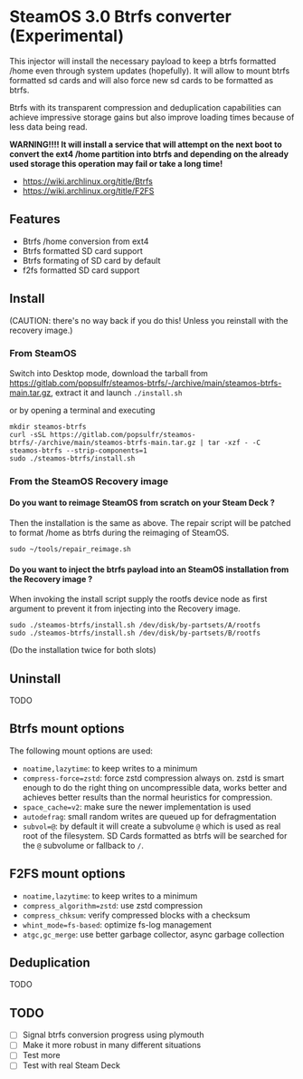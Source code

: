 # SteamOS 3.0 Btrfs converter (Experimental)

This injector will install the necessary payload to keep a btrfs formatted /home even through system updates (hopefully).
It will allow to mount btrfs formatted sd cards and will also force new sd cards to be formatted as btrfs.

Btrfs with its transparent compression and deduplication capabilities can achieve impressive storage gains but also improve loading times because of less data being read.

**WARNING!!!! It will install a service that will attempt on the next boot to convert the ext4 /home partition into btrfs and depending on the already used storage this operation may fail or take a long time!**

- https://wiki.archlinux.org/title/Btrfs
- https://wiki.archlinux.org/title/F2FS

## Features

- Btrfs /home conversion from ext4
- Btrfs formatted SD card support
- Btrfs formating of SD card by default
- f2fs formatted SD card support

## Install

(CAUTION: there's no way back if you do this! Unless you reinstall with the recovery image.)

### From SteamOS

Switch into Desktop mode, download the tarball from https://gitlab.com/popsulfr/steamos-btrfs/-/archive/main/steamos-btrfs-main.tar.gz, extract it and launch `./install.sh`

or by opening a terminal and executing

```
mkdir steamos-btrfs
curl -sSL https://gitlab.com/popsulfr/steamos-btrfs/-/archive/main/steamos-btrfs-main.tar.gz | tar -xzf - -C steamos-btrfs --strip-components=1
sudo ./steamos-btrfs/install.sh
```

### From the SteamOS Recovery image

#### Do you want to reimage SteamOS from scratch on your Steam Deck ?

Then the installation is the same as above. The repair script will be patched to format /home as btrfs during the reimaging of SteamOS.

```
sudo ~/tools/repair_reimage.sh
```

#### Do you want to inject the btrfs payload into an SteamOS installation from the Recovery image ?

When invoking the install script supply the rootfs device node as first argument to prevent it from injecting into the Recovery image.

```
sudo ./steamos-btrfs/install.sh /dev/disk/by-partsets/A/rootfs
sudo ./steamos-btrfs/install.sh /dev/disk/by-partsets/B/rootfs
```

(Do the installation twice for both slots)

## Uninstall

TODO

## Btrfs mount options

The following mount options are used:

- `noatime,lazytime`: to keep writes to a minimum
- `compress-force=zstd`: force zstd compression always on. zstd is smart enough to do the right thing on uncompressible data, works better and achieves better results than the normal heuristics for compression.
- `space_cache=v2`: make sure the newer implementation is used
- `autodefrag`: small random writes are queued up for defragmentation
- `subvol=@`: by default it will create a subvolume `@` which is used as real root of the filesystem. SD Cards formatted as btrfs will be searched for the `@` subvolume or fallback to `/`.

## F2FS mount options

- `noatime,lazytime`: to keep writes to a minimum
- `compress_algorithm=zstd`: use zstd compression
- `compress_chksum`: verify compressed blocks with a checksum
- `whint_mode=fs-based`: optimize fs-log management
- `atgc,gc_merge`: use better garbage collector, async garbage collection

## Deduplication

TODO

## TODO

- [ ] Signal btrfs conversion progress using plymouth
- [ ] Make it more robust in many different situations
- [ ] Test more
- [ ] Test with real Steam Deck
